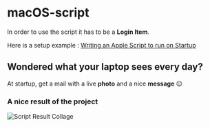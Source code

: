 # macOS-script

In order to use the script it has to be a **Login Item**.

Here is a setup example : [Writing an Apple Script to run on Startup](https://www.youtube.com/watch?v=OBq88E904E0)

Wondered what your laptop sees every day?
---

At startup, get a mail with a live **photo** and a nice **message** :wink:

### A nice result of the project
![Script Result Collage](https://github.com/schesa/macOS-script/blob/master/collage.jpg)
